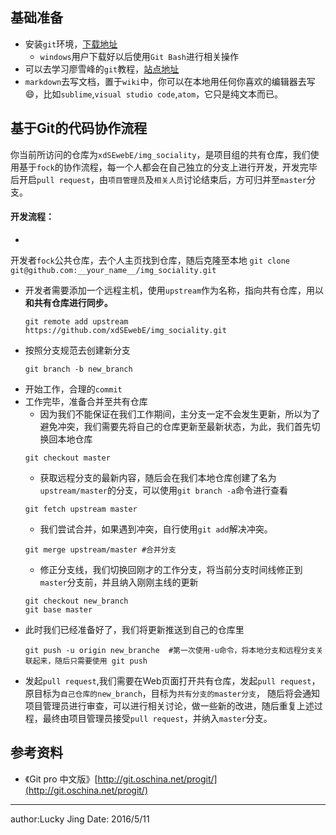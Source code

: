 ## 基础准备

- 安装`git`环境，[下载地址](https://git-scm.com/download/)
    - `windows`用户下载好以后使用`Git Bash`进行相关操作
- 可以去学习廖雪峰的`git`教程，[站点地址](http://www.liaoxuefeng.com/wiki/0013739516305929606dd18361248578c67b8067c8c017b000/)
- `markdown`去写文档，置于`wiki`中，你可以在本地用任何你喜欢的编辑器去写😄，比如`sublime`,`visual studio code`,`atom`，它只是纯文本而已。

## 基于Git的代码协作流程

你当前所访问的仓库为`xdSEwebE/img_sociality`，是项目组的共有仓库，我们使用基于`fock`的协作流程，每一个人都会在自己独立的分支上进行开发，开发完毕后开启`pull request`，由`项目管理员`及`相关人员`讨论结束后，方可归并至`master`分支。

#### 开发流程：

- 
开发者`fock`公共仓库，去个人主页找到仓库，随后克隆至本地
    ```
    git clone git@github.com:__your_name__/img_sociality.git
    ```
- 开发者需要添加一个远程主机，使用`upstream`作为名称，指向共有仓库，用以**和共有仓库进行同步。**
    ```
    git remote add upstream https://github.com/xdSEwebE/img_sociality.git
    ```
- 按照分支规范去创建新分支
    ```
    git branch -b new_branch
    ```
- 开始工作，合理的`commit`
- 工作完毕，准备合并至共有仓库
    - 因为我们不能保证在我们工作期间，主分支一定不会发生更新，所以为了避免冲突，我们需要先将自己的仓库更新至最新状态，为此，我们首先切换回本地仓库
    ```
    git checkout master
    ```
    - 获取远程分支的最新内容，随后会在我们本地仓库创建了名为`upstream/master`的分支，可以使用`git branch -a`命令进行查看
    ```
    git fetch upstream master
    ```
    - 我们尝试合并，如果遇到冲突，自行使用`git add`解决冲突。
    ```
    git merge upstream/master #合并分支
    ```
    - 修正分支线，我们切换回刚才的工作分支，将当前分支时间线修正到`master`分支前，并且纳入刚刚主线的更新
    ```
    git checkout new_branch
    git base master
    ```
- 此时我们已经准备好了，我们将更新推送到自己的仓库里
    ```
    git push -u origin new_branche  #第一次使用-u命令，将本地分支和远程分支关联起来，随后只需要使用 git push
    ```
- 发起`pull request`,我们需要在Web页面打开共有仓库，发起`pull request`，原目标为`自己仓库的new_branch`，目标为`共有分支的master分支`，
随后将会通知项目管理员进行审查，可以进行相关讨论，做一些新的改进，随后重复上述过程，最终由项目管理员接受`pull request`，并纳入`master`分支。

## 参考资料

- 《Git pro 中文版》[http://git.oschina.net/progit/](http://git.oschina.net/progit/)

---

author:Lucky Jing
Date: 2016/5/11